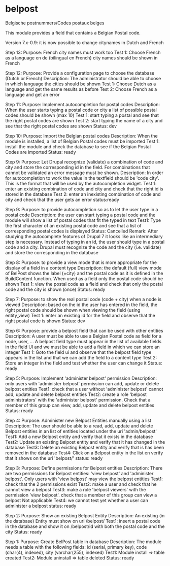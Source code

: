 belpost
=======

Belgische postnummers/Codes postaux belges

This module provides a field that contains a Belgian Postal
code. 

Version 7.x-0.9: it is now possible to change citynames in Dutch and French

Step 13:
Purpose: French city names must work too
Test 1: Choose French as a language en de (bilingual en French) city names
should be shown in French

Step 12:
Purpose: Provide a configuration page to choose the database (Dutch or French)
Description: The administrator should be able to choose in which language
the cities should be shown
Test 1: Choose Dutch as a language and get the same results as before
Test 2: Choose French as a language and get an error

Step 11:
Purpose: Implement autocompletion for postal codes
Description: When the user starts typing a postal code or city
a list of possible postal codes should be shown (max 10)
Test 1: start typing a postal and see that the right postal codes
are shown
Test 2: start typing the name of a city and see that the right
postal codes are shown
Status: dev

Step 10:
Purpose: Import the Belgian postal codes
Description: When the module is installed, a list of Belgian
Postal codes must be imported
Test 1: install the module and check the database to see if
the Belgian Postal Codes are imported
Status: ready

Step 9: 
Purpose: Let Drupal recognize (validate) a combination of code and city
and store the corresponding id in the field. For combinations that cannot
be validated an error message must be shown.
Description: In order for autocompletion to work the value in the textfield
should be 'code city'. This is the format that will be used by the
autocompletion widget.
Test 1: enter an existing combination of code and city and check that the 
right id is stored in the database
Test 2: enter an inexisting combination of code and city and check
that the user gets an error
status:ready

Step 9:
Purpose: to provide autocompletion so as to let the user type in a postal code
Description: the user can start typing a postal code and the module will
show a list of postal codes that fit the typed in text
Test1: Type the first character of an existing postal code and see that
a list of corresponding postal codes is displayed
Status: Cancelled
Remark: After studying the autocomplete features of Drupal 7 it looks
like an intermediary step is necessary. Instead of typing in an id, the
user should type in a postal code and a city. Drupal must recognize the
code and the city (i.e. validate) and store the corresponding in the 
database

Step 8:
Purpose: to provide a view mode that is more appropriate for the display of a
field in a content type
Description: the default (full) view mode of BelPost shows the label (=city)
and the postal code as it is defined in the BuildContent function. When used as
a field only the postal code should be shown
Test 1: view the postal code as a field and check that only the postal code and 
the city is shown (once)
Status: ready

Step 7:
Purpose: to show the real postal code (code + city) when a node is viewed
Description: based on the id the user has entered in the field, the right
postal code should be shown when viewing the field (using entity_view)
Test 1: enter an existing id for the field and observe that the right
postal code is shown
Status: dev

Step 6:
Purpose: provide a belpost field that can be used with other entities
Description: A user must be able to use a Belgian Postal code as field
for a node, user, ...
A belpost field type must appear in the list of available fields
in the field UI and we must be able to add a field in which we can store an 
integer
Test 1: Goto the field ui and observe that the belpost field type appears 
in the list and that we can add the field to a content type
Test 2: Store an integer in the field and test whether the user can change it
Status: ready

Step 5:
Purpose: Implement 'administer belpost' permission
Description: only users with 'administer belpost' permission can
add, update or delete belpost entities
Test1: check that a user without 'administer belpost' cannot add,
update and delete belpost entities
Test2: create a role 'belpost administrators' with the 'administer belpost'
permission. Check that a member of this group can view, add, update and delete
belpost entities
Status: ready

Step 4:
Purpose: Administer new Belpost Entities manually using a list
Description: The user should be able to a read, add, update and delete
Belpost entities in an list of entities located under the uri 'admin/belpost'
Test1: Add a new Belpost entity and verify that it exists in the database
Test2: Update an existing Belpost entity and verify that it has changed in the 
database
Test3: Delete an existing Belpost entity and verify that is has been removed 
in the database
Test4: Click on a Belpost entity in the list en verify that it shows on the uri
'belpost/<id>'
status: ready

Step 3:
Purpose: Define permissions for Belpost entities
Description: There are two permissions for Belpost entities: 
'view belpost' and 'administer belpost'. Only users with 'view belpost' may
view the belpost entities
Test1: check that the 2 permissions exist
Test2: make a user and check that he cannot view a belpost
Test3: make a role 'belpost viewers' with the permission 'view belpost'.
check that a member of this group can view a belpost
Not applicable Test4: we cannot test yet whether a user can administer a belpost
status: ready

Step 2:
Purpose: Show an existing Belpost Entity
Description: An existing (in the database) Entity must
show on url /belpost/<id>
Test1: insert a postal code in the database and show it on
/belpost/id with both the postal code and the city
Status: ready 

Step 1: 
Purpose: Create BelPost table in database
Description: The module needs a table with the following fields:
id (serial, primary key), code (char(4), indexed), 
city (varchar(255), indexed) 
Test1: Module install => table created
Test2: Module uninstall => table deleted
Status: ready
